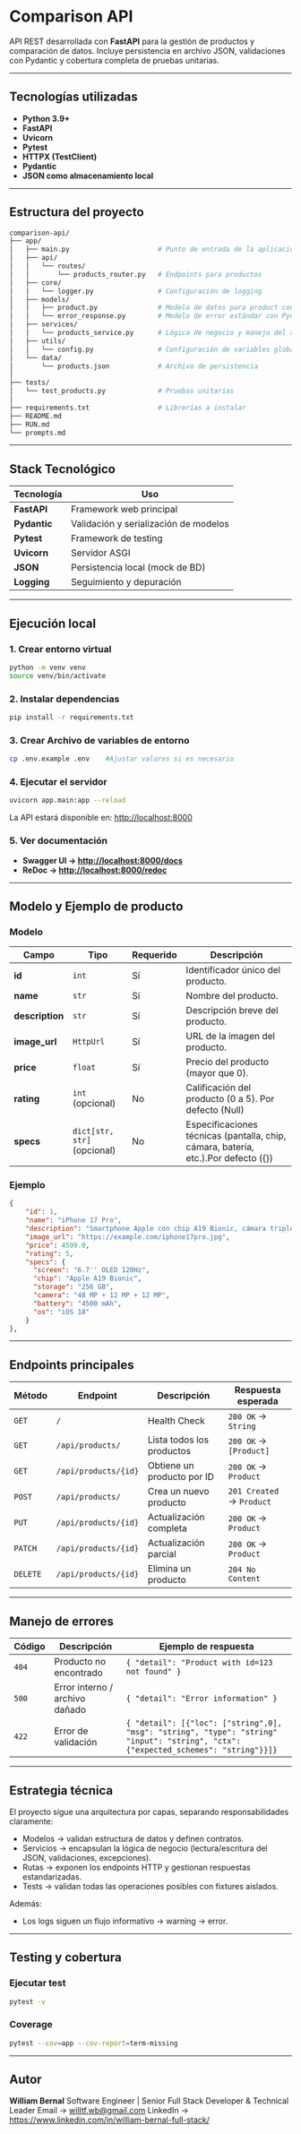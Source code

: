 # Comparison API

API REST desarrollada con **FastAPI** para la gestión de productos y comparación de datos.
Incluye persistencia en archivo JSON, validaciones con Pydantic y cobertura completa de pruebas unitarias.

---

## Tecnologías utilizadas

- **Python 3.9+**
- **FastAPI**
- **Uvicorn**
- **Pytest**
- **HTTPX (TestClient)**
- **Pydantic**
- **JSON como almacenamiento local**

---

## Estructura del proyecto

```bash
comparison-api/
├── app/
│   ├── main.py                      # Punto de entrada de la aplicación
│   ├── api/
│   │   └── routes/
│   │       └── products_router.py   # Endpoints para productos
│   ├── core/
│   │   └── logger.py                # Configuración de logging
│   ├── models/
│   │   ├── product.py               # Modelo de datos para product con Pydantic
│   │   └── error_response.py        # Modelo de error estándar con Pydantic
│   ├── services/
│   │   └── products_service.py      # Lógica de negocio y manejo del archivo JSON
│   ├── utils/
│   │   └── config.py                # Configuración de variables globales (.env)
│   └── data/
│       └── products.json            # Archivo de persistencia
│
├── tests/
│   └── test_products.py             # Pruebas unitarias
│
├── requirements.txt                 # Librerías a instalar
├── README.md
├── RUN.md
└── prompts.md
```

---

## Stack Tecnológico

| Tecnología | Uso |
|-------------|-----|
| **FastAPI** | Framework web principal |
| **Pydantic** | Validación y serialización de modelos |
| **Pytest** | Framework de testing |
| **Uvicorn** | Servidor ASGI |
| **JSON** | Persistencia local (mock de BD) |
| **Logging** | Seguimiento y depuración |

---

## Ejecución local

### 1. Crear entorno virtual

```bash
python -m venv venv
source venv/bin/activate
```

### 2. Instalar dependencias

```bash
pip install -r requirements.txt
```

### 3. Crear Archivo de variables de entorno

```bash
cp .env.example .env    #Ajustar valores si es necesario
```

### 4. Ejecutar el servidor

```bash
uvicorn app.main:app --reload
```

La API estará disponible en: <http://localhost:8000>

### 5. Ver documentación

- **Swagger UI → <http://localhost:8000/docs>**
- **ReDoc → <http://localhost:8000/redoc>**

---

## Modelo y Ejemplo de producto

### Modelo

| Campo           | Tipo                        | Requerido | Descripción                                                                        |
| --------------- | --------------------------- | --------- | ---------------------------------------------------------------------------------- |
| **id**          | `int`                       | Sí        | Identificador único del producto.                                                  |
| **name**        | `str`                       | Sí        | Nombre del producto.                                                               |
| **description** | `str`                       | Sí        | Descripción breve del producto.                                                    |
| **image_url**   | `HttpUrl`                   | Sí        | URL de la imagen del producto.                                                     |
| **price**       | `float`                     | Sí        | Precio del producto (mayor que 0).                                                 |
| **rating**      | `int` (opcional)            | No        | Calificación del producto (0 a 5). Por defecto (Null)                              |
| **specs**       | `dict[str, str]` (opcional) | No        | Especificaciones técnicas (pantalla, chip, cámara, batería, etc.).Por defecto ({}) |

### Ejemplo

```json
{
    "id": 1,
    "name": "iPhone 17 Pro",
    "description": "Smartphone Apple con chip A19 Bionic, cámara triple de 48 MP y pantalla Super Retina XDR de 6.7 pulgadas.",
    "image_url": "https://example.com/iphone17pro.jpg",
    "price": 4599.0,
    "rating": 5,
    "specs": {
      "screen": "6.7'' OLED 120Hz",
      "chip": "Apple A19 Bionic",
      "storage": "256 GB",
      "camera": "48 MP + 12 MP + 12 MP",
      "battery": "4500 mAh",
      "os": "iOS 18"
    }
},
```

---

## Endpoints principales

| Método   | Endpoint             | Descripción                | Respuesta esperada        |
| -------- | -------------------- | -------------------------- | ------------------------- |
| `GET`    | `/`                  | Health Check               | `200 OK` → `String`       |
| `GET`    | `/api/products/`     | Lista todos los productos  | `200 OK` → `[Product]`    |
| `GET`    | `/api/products/{id}` | Obtiene un producto por ID | `200 OK` → `Product`      |
| `POST`   | `/api/products/`     | Crea un nuevo producto     | `201 Created` → `Product` |
| `PUT`    | `/api/products/{id}` | Actualización completa     | `200 OK` → `Product`      |
| `PATCH`  | `/api/products/{id}` | Actualización parcial      | `200 OK` → `Product`      |
| `DELETE` | `/api/products/{id}` | Elimina un producto        | `204 No Content`          |

---

## Manejo de errores

| Código | Descripción                    | Ejemplo de respuesta                            |
| ------ | ------------------------------ | ----------------------------------------------- |
| `404`  | Producto no encontrado         | `{ "detail": "Product with id=123 not found" }` |
| `500`  | Error interno / archivo dañado | `{ "detail": "Error information" }`             |
| `422`  | Error de validación            | `{ "detail": [{"loc": ["string",0], "msg": "string", "type": "string" "input": "string", "ctx": {"expected_schemes": "string"}}]}`|

---

## Estrategia técnica

El proyecto sigue una arquitectura por capas, separando responsabilidades claramente:

- Modelos → validan estructura de datos y definen contratos.
- Servicios → encapsulan la lógica de negocio (lectura/escritura del JSON, validaciones, excepciones).
- Rutas → exponen los endpoints HTTP y gestionan respuestas estandarizadas.
- Tests → validan todas las operaciones posibles con fixtures aislados.

Además:

- Los logs siguen un flujo informativo → warning → error.

---

## Testing y cobertura

### Ejecutar test

```bash
pytest -v
```

### Coverage

```bash
pytest --cov=app --cov-report=term-missing
```

---

## Autor

**William Bernal**
Software Engineer | Senior Full Stack Developer & Technical Leader
Email → <willtf.wb@gmail.com>
LinkedIn → <https://www.linkedin.com/in/william-bernal-full-stack/>
